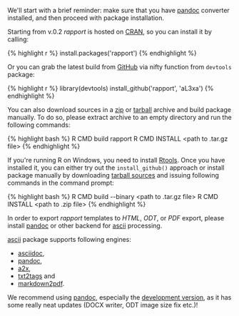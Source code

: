 We'll start with a brief reminder: make sure that you have [pandoc](http://johnmacfarlane.net/pandoc/installing.html) converter installed, and then proceed with package installation.

Starting from v.0.2 _rapport_ is hosted on [CRAN](cran.r-project.org), so you can install it by calling:

{% highlight r %}
install.packages('rapport')
{% endhighlight %}

Or you can grab the latest build from [GitHub](https://github.com/aL3xa/rapport/) via nifty function from `devtools` package:

{% highlight r %}
library(devtools)
install_github('rapport', 'aL3xa')
{% endhighlight %}

You can also download sources in a [zip](https://github.com/aL3xa/rapport/zipball/master) or [tarball](https://github.com/aL3xa/rapport/tarball/master ) archive and build package manually. To do so, please extract archive to an empty directory and run the following commands:

{% highlight bash %}
R CMD build rapport
R CMD INSTALL <path to .tar.gz file>
{% endhighlight %}

If you're running R on Windows, you need to install [Rtools](http://cran.stat.ucla.edu/bin/windows/Rtools/ ). Once you have installed it, you can either try out the `install_github()` approach or install package manually by downloading [tarball sources](https://github.com/aL3xa/rapport/tarball/master ) and issuing following commands in the command prompt:

{% highlight bash %}
R CMD build --binary <path to .tar.gz file>
R CMD INSTALL <path to .zip file>
{% endhighlight %}

In order to export _rapport_ templates to  _HTML_, _ODT_, or _PDF_ export, please install [pandoc](http://johnmacfarlane.net/pandoc/installing.html ) or other backend for [ascii](http://eusebe.github.com/ascii/) processing.

[ascii](http://eusebe.github.com/ascii/) package supports following engines:
 * [asciidoc](http://www.methods.co.nz/asciidoc/),
 * [pandoc](http://johnmacfarlane.net/pandoc/),
 * [a2x](http://www.methods.co.nz/asciidoc/a2x.1.html),
 * [txt2tags](http://txt2tags.org/) and
 * [markdown2pdf](http://johnmacfarlane.net/pandoc/README.html#markdown2pdf).

We recommend using [pandoc](http://johnmacfarlane.net/pandoc/), especially the [development version](https://github.com/jgm/pandoc/wiki/Installing-the-development-version-of-pandoc-1.9), as it has some really neat updates (DOCX writer, ODT image size fix etc.)!
